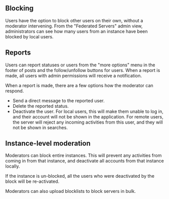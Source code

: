 [comment]: <> (Title: Moderation)
[comment]: <> (Date: 2021-04-18)
[comment]: <> (Order: 4)

## Blocking
Users have the option to block other users on their own, without a moderator intervening. From the "Federated Servers" admin view, administrators can see how many users from an instance have been blocked by local users.

## Reports
Users can report statuses or users from the "more options" menu in the footer of posts and the follow/unfollow buttons for users. When a report is made, all users with admin permissions will receive a notification.

When a report is made, there are a few options how the moderator can respond.
- Send a direct message to the reported user.
- Delete the reported status.
- Deactivate the user. For local users, this will make them unable to log in, and their account will not be shown in the application. For remote users, the server will reject any incoming activities from this user, and they will not be shown in searches.

## Instance-level moderation
Moderators can block entire instances. This will prevent any activities from coming in from that instance, and deactivate all accounts from that instance locally.

If the instance is un-blocked, all the users who were deactivated by the block will be re-activated.

Moderators can also upload blocklists to block servers in bulk.
